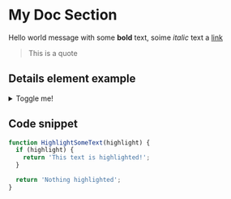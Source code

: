 # My Doc Section

Hello world message with some **bold** text, soime _italic_ text a [link](https://docusaurus.io/docs/markdown-features)

> This is a quote


## Details element example

<details>
  <summary>Toggle me!</summary>
  <div>
    <div>This is the detailed content</div>
    <br/>
    <details>
      <summary>
        Nested toggle! Some surprise inside...
      </summary>
      <div>
        😲😲😲😲😲
      </div>
    </details>
  </div>
</details>


## Code snippet

~~~jsx {3}
function HighlightSomeText(highlight) {
  if (highlight) {
    return 'This text is highlighted!';
  }

  return 'Nothing highlighted';
}
~~~
